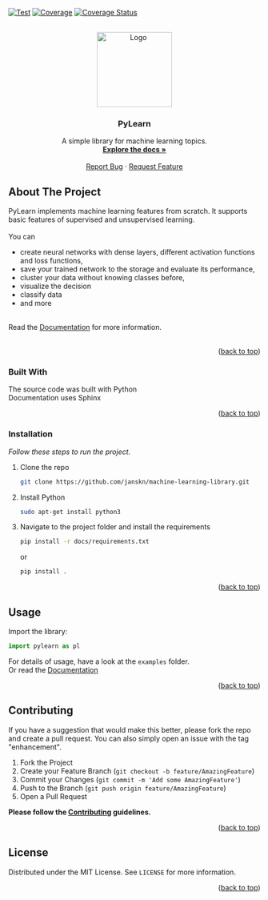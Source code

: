 [![Test](https://github.com/JanSkn/machine-learning-library/actions/workflows/tests.yml/badge.svg)](https://github.com/JanSkn/machine-learning-library/actions/workflows/tests.yml)
[![Coverage](https://github.com/JanSkn/machine-learning-library/actions/workflows/coverage.yml/badge.svg)](https://github.com/JanSkn/machine-learning-library/actions/workflows/coverage.yml)
[![Coverage Status](https://coveralls.io/repos/github/JanSkn/machine-learning-library/badge.svg?branch=dev)](https://coveralls.io/github/JanSkn/machine-learning-library?branch=dev)


<a name="readme-top"></a>

<!-- PROJECT LOGO -->
<br />
<div align="center">
  <a href="https://github.com/janskn/machine-learning-library">
    <img src="https://drive.google.com/uc?export=view&id=1pDgbi7uZqIGRK4wllBcQRvJNYDTvrIe5" alt="Logo" width="150" height="150">
  </a>

  <h3 align="center">PyLearn</h3>

  <p align="center">
    A simple library for machine learning topics.
    <br />
    <a href="https://github.com/janskn/machine-learning-library"><strong>Explore the docs »</strong></a>
    <br />
    <br />
    <a href="https://github.com/janskn/machine-learning-library/issues">Report Bug</a>
    ·
    <a href="https://github.com/janskn/machine-learning-library/issues">Request Feature</a>
  </p>
</div>



<!-- ABOUT THE PROJECT -->
## About The Project

PyLearn implements machine learning features from scratch.
It supports basic features of supervised and unsupervised learning.
<br />
<br />
You can
- create neural networks with dense layers, different activation functions and loss functions,
- save your trained network to the storage and evaluate its performance,
- cluster your data without knowing classes before,
- visualize the decision
- classify data
- and more

<br />
    Read the <a href="https://pylearn-ml.readthedocs.io/en/latest/">Documentation</a> for more information.
    <br />
    <br />

<p align="right">(<a href="#readme-top">back to top</a>)</p>



### Built With

The source code was built with Python
<br />
Documentation uses Sphinx

<p align="right">(<a href="#readme-top">back to top</a>)</p>



### Installation

_Follow these steps to run the project._

1. Clone the repo
   ```sh
   git clone https://github.com/janskn/machine-learning-library.git
   ```
2. Install Python
   ```sh
   sudo apt-get install python3
   ```
3. Navigate to the project folder and install the requirements
   ```sh
   pip install -r docs/requirements.txt
   ```
   or
   ```sh
   pip install .
   ```

<p align="right">(<a href="#readme-top">back to top</a>)</p>



<!-- USAGE EXAMPLES -->
## Usage

Import the library:
```python
import pylearn as pl
````
For details of usage, have a look at the `examples` folder.
<br />
Or read the <a href="https://pylearn-ml.readthedocs.io/en/latest/">Documentation</a>



<p align="right">(<a href="#readme-top">back to top</a>)</p>



<!-- CONTRIBUTING -->
## Contributing

If you have a suggestion that would make this better, please fork the repo and create a pull request. You can also simply open an issue with the tag "enhancement".

1. Fork the Project
2. Create your Feature Branch (`git checkout -b feature/AmazingFeature`)
3. Commit your Changes (`git commit -m 'Add some AmazingFeature'`)
4. Push to the Branch (`git push origin feature/AmazingFeature`)
5. Open a Pull Request

**Please follow the [Contributing](.github/CONTRIBUTING.md) guidelines.**

<p align="right">(<a href="#readme-top">back to top</a>)</p>



<!-- LICENSE -->
## License

Distributed under the MIT License. See `LICENSE` for more information.

<p align="right">(<a href="#readme-top">back to top</a>)</p>
